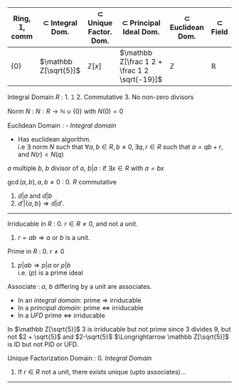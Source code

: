 | Ring, $\mathbb 1$, comm| $\subset$ Integral Dom. | $\subset$ Unique Factor. Dom. | $\subset$ Principal Ideal Dom. | $\subset$ Euclidean Dom. | $\subset$ Field |
|-|---------------|-------------------------------|------------------------|-----------------------|-----------------|
|$\{0\}$ | $\mathbb Z[\sqrt{5}]$|$\mathbb Z[x]$ | $\mathbb Z[\frac 1 2 + \frac 1 2 \sqrt{-19}]$ | $\mathbb Z$            | $\mathbb R$       |

Integral Domain $R$
: 1. $\mathbb 1$
  2. Commutative
  3. No non-zero divisors

Norm $N$
: $N: R \to \mathbb N \cup \{0\}$ with $N(0) = 0$

Euclidean Domain
: - *Integral domain*
  - Has euclidean algorithm.   
    i.e $\exists$ norm $N$ such that $\forall a, b \in R, b \ne 0, \exists q, r
    \in R$ such that $a = qb + r$, and $N(r) < N(q)$


$a$ multiple $b$, $b$ divisor of $a$, $b|a$ 
: if $\exists x \in R$ with $a = bx$

$\gcd(a, b), a, b \ne 0$
: 0. $R$ commutative
  1. $d|a$ and $d|b$
  2. $d'|\{a, b\} \Longrightarrow d | d'$.

---

Irriducable in $R$
: 0. $r\in R \ne 0$, and not a unit.
  1. $r = ab \Longrightarrow a$ or $b$ is a unit.

Prime in $R$
: 0. $r \ne 0$
  1. $p | ab \Longrightarrow p | a$ or $p|b$  
     i.e. $(p)$ is a prime ideal

Associate
: $a$, $b$ differing by a unit are associates.


* In an *integral domain*: prime $\Longrightarrow$ irriducable  
* In a  *principal domain*: prime $\Longleftrightarrow$ irriducable
* In a *UFD* prime $\Longleftrightarrow$ irriducable

In $\mathbb Z[\sqrt{5}]$ $3$ is irriducable but not prime
since $3$ divides $9$, but not $2 + \sqrt{5}$ and $2-\sqrt{5}$
$\Longrightarrow \mathbb Z[\sqrt{5}]$ is ID but not PID or UFD.


Unique Factorization Domain
: 0. *Integral Domain*
  1. If $r\in R$ not a unit, there exists unique (upto associates)...

---
